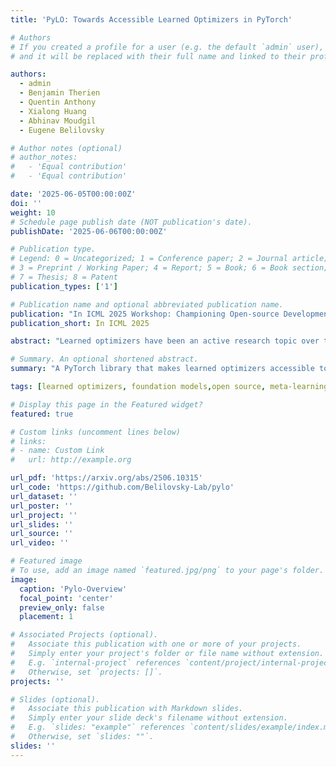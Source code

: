 ```yaml
---
title: 'PyLO: Towards Accessible Learned Optimizers in PyTorch'

# Authors
# If you created a profile for a user (e.g. the default `admin` user), write the username (folder name) here
# and it will be replaced with their full name and linked to their profile.

authors:
  - admin
  - Benjamin Therien
  - Quentin Anthony
  - Xialong Huang
  - Abhinav Moudgil
  - Eugene Belilovsky

# Author notes (optional)
# author_notes:
#   - 'Equal contribution'
#   - 'Equal contribution'

date: '2025-06-05T00:00:00Z'
doi: ''
weight: 10
# Schedule page publish date (NOT publication's date).
publishDate: '2025-06-06T00:00:00Z'

# Publication type.
# Legend: 0 = Uncategorized; 1 = Conference paper; 2 = Journal article;
# 3 = Preprint / Working Paper; 4 = Report; 5 = Book; 6 = Book section;
# 7 = Thesis; 8 = Patent
publication_types: ['1']

# Publication name and optional abbreviated publication name.
publication: "In ICML 2025 Workshop: Championing Open-source Development in Machine Learning"
publication_short: In ICML 2025

abstract: "Learned optimizers have been an active research topic over the past decade, with increasing progress toward practical, general-purpose optimizers that can serve as drop-in replacements for widely used methods like Adam. However, recent advances -- such as VeLO, which was meta-trained for 4000 TPU-months -- remain largely inaccessible to the broader community, in part due to their reliance on JAX and the absence of user-friendly packages for applying the optimizers after meta-training. To address this gap, we introduce PyLO, a PyTorch-based library that brings learned optimizers to the broader machine learning community through familiar, widely adopted workflows. Unlike prior work focused on synthetic or convex tasks, our emphasis is on applying learned optimization to real-world large-scale pre-training tasks. Our release includes a CUDA-accelerated version of the small_fc_lopt learned optimizer architecture from (Metz et al., 2022a), delivering substantial speedups -- from 39.36 to 205.59 samples/sec throughput for training ViT B/16 with batch size 32. PyLO also allows us to easily combine learned optimizers with existing optimization tools such as learning rate schedules and weight decay. When doing so, we find that learned optimizers can substantially benefit."

# Summary. An optional shortened abstract.
summary: "A PyTorch library that makes learned optimizers accessible to the broader ML community with CUDA-accelerated implementations with substantial speedups (5x improvement for ViT training) and integrates seamlessly with existing PyTorch workflows, enabling practical application of learned optimization to real-world large-scale tasks."

tags: [learned optimizers, foundation models,open source, meta-learning]

# Display this page in the Featured widget?
featured: true

# Custom links (uncomment lines below)
# links:
# - name: Custom Link
#   url: http://example.org

url_pdf: 'https://arxiv.org/abs/2506.10315'
url_code: 'https://github.com/Belilovsky-Lab/pylo'
url_dataset: ''
url_poster: ''
url_project: ''
url_slides: ''
url_source: ''
url_video: ''

# Featured image
# To use, add an image named `featured.jpg/png` to your page's folder.
image:
  caption: 'Pylo-Overview'
  focal_point: 'center'
  preview_only: false
  placement: 1

# Associated Projects (optional).
#   Associate this publication with one or more of your projects.
#   Simply enter your project's folder or file name without extension.
#   E.g. `internal-project` references `content/project/internal-project/index.md`.
#   Otherwise, set `projects: []`.
projects: ''

# Slides (optional).
#   Associate this publication with Markdown slides.
#   Simply enter your slide deck's filename without extension.
#   E.g. `slides: "example"` references `content/slides/example/index.md`.
#   Otherwise, set `slides: ""`.
slides: ''
---
```


<!-- {{% callout note %}}
Click the _Cite_ button above to demo the feature to enable visitors to import publication metadata into their reference management software.
{{% /callout %}}

{{% callout note %}}
Create your slides in Markdown - click the _Slides_ button to check out the example.
{{% /callout %}}

Supplementary notes can be added here, including [code, math, and images](https://wowchemy.com/docs/writing-markdown-latex/).
